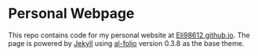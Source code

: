 # Personal Webpage

This repo contains code for my personal website at [Eli98612.github.io](https://eli98612.github.io/). The page is powered by [Jekyll](https://jekyllrb.com/) using [al-folio](https://github.com/alshedivat/al-folio) version 0.3.8 as the base theme.
